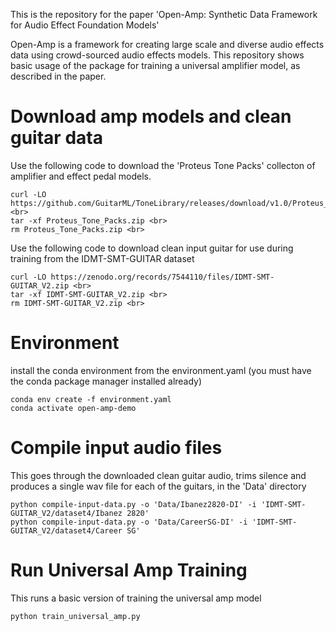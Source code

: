 
This is the repository for the paper 'Open-Amp: Synthetic Data Framework for Audio Effect Foundation Models'

Open-Amp is a framework for creating large scale and diverse audio effects data using crowd-sourced audio effects models. This repository shows basic usage of the package for training a universal amplifier model, as described in the paper.


# Download amp models and clean guitar data

Use the following code to download the 'Proteus Tone Packs' collecton of amplifier and effect pedal models.
```
curl -LO https://github.com/GuitarML/ToneLibrary/releases/download/v1.0/Proteus_Tone_Packs.zip <br>
tar -xf Proteus_Tone_Packs.zip <br>
rm Proteus_Tone_Packs.zip <br>
```

Use the following code to download clean input guitar for use during training from the IDMT-SMT-GUITAR dataset
```
curl -LO https://zenodo.org/records/7544110/files/IDMT-SMT-GUITAR_V2.zip <br>
tar -xf IDMT-SMT-GUITAR_V2.zip <br>
rm IDMT-SMT-GUITAR_V2.zip <br>
```

# Environment

install the conda environment from the environment.yaml (you must have the conda package manager installed already)

```
conda env create -f environment.yaml
conda activate open-amp-demo
```

# Compile input audio files

This goes through the downloaded clean guitar audio, trims silence and produces a single wav file for each of the guitars, in the 'Data' directory

```
python compile-input-data.py -o 'Data/Ibanez2820-DI' -i 'IDMT-SMT-GUITAR_V2/dataset4/Ibanez 2820'
python compile-input-data.py -o 'Data/CareerSG-DI' -i 'IDMT-SMT-GUITAR_V2/dataset4/Career SG'
```

# Run Universal Amp Training

This runs a basic version of training the universal amp model

```
python train_universal_amp.py
```


